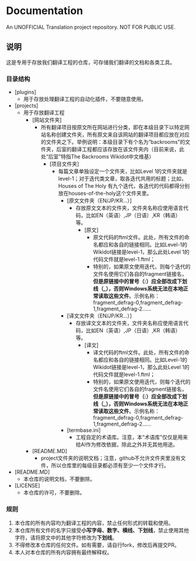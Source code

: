 # Documentation

An UNOFFICIAL Translation project repository. NOT FOR PUBLIC USE.

## 说明

这是专用于存放我们翻译工程的仓库，可存储我们翻译的文档和各类工具。

### 目录结构

- [plugins]
  - 用于存放处理翻译工程的自动化插件，不要随意使用。
- [projects]
  - 用于存放翻译工程
    - [网站文件夹]
      - 所有翻译项目按原文所在网站进行分类，即在本级目录下以特定网站名称创建文件夹，所有原文来自该网站的翻译项目都应放在对应的文件夹之下。举例说明：本级目录下有个名为“backrooms”的文件夹，后室的翻译工程都应该存放在该文件夹内（目前来说，此处“后室”特指The Backrooms Wikidot中文维基）
        - [项目文件夹]
          - 每篇文章单独设定一个文件夹，比如Level 1的文件夹就是level-1；对于迭代类文章，取各迭代共用的标题；比如，Houses of The Holy 有九个迭代，各迭代的代码都得分别放在houses-of-the-holy这个文件夹里。
            - [原文文件夹（EN/JP/KR...）]
              - 存放原文文本的文件夹，文件夹名称应使用语言代码，比如EN（英语）,JP（日语）,KR（韩语）等。
                - [原文]
                  - 原文代码的ftml文件。此处，所有文件的命名都应和各自的链接相同。比如Level-1的Wikidot链接是level-1，那么此处Level 1的代码文件就是level-1.ftml；
                  - 特别的，如果原文使用迭代，则每个迭代的文件名使用它们各自的fragment链接名，**但是原链接中的冒号（:）应全部改成下划线（_），否则Windows系统无法在本地正常读取这些文件**。示例名称：fragment_defrag-0,fragment_defrag-1,fragment_defrag-2……
            - [译文文件夹（EN/JP/KR...）]
              - 存放译文文本的文件夹，文件夹名称应使用语言代码，比如EN（英语）,JP（日语）,KR（韩语）等。
                - [译文]
                  - 译文代码的ftml文件。此处，所有文件的命名都应和各自的链接相同。比如Level-1的Wikidot链接是level-1，那么此处Level 1的代码文件就是level-1.ftml；
                  - 特别的，如果原文使用迭代，则每个迭代的文件名使用它们各自的fragment链接名，**但是原链接中的冒号（:）应全部改成下划线（_），否则Windows系统无法在本地正常读取这些文件**。示例名称：fragment_defrag-0,fragment_defrag-1,fragment_defrag-2……
            - [termbase.ini]
              - 工程自定的术语库。注意，本“术语库”仅仅是用来给AI作为修改依据，除此之外并无其他用途。
    - [README.MD]
      - project文件夹的说明文档；注意，github不允许文件夹里没有文件，所以仓库里的每级目录都必须有至少一个文件才行。
- [README.MD]
  - 本仓库的说明文档，不要删除。
- [LICENSE]
  - 本仓库的许可，不要删除。

### 规则
1. 本仓库的所有内容均为翻译工程的内容，禁止任何形式的转载和使用。
2. 本仓库所有文件的名字只接受**小写字母、数字、横线、下划线**，禁止使用其他字符，请将原文中的其他字符修改为**下划线**。
3. 不得修改本仓库的任何文件。如有需要，请自行fork，修改后再提交PR。
4. 本人对本仓库的所有内容拥有最终解释权。
